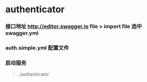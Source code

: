 # authenticator

### 接口地址 http://editor.swagger.io file > import file 选中 swagger.yml

### auth.simple.yml 配置文件

### 启动服务 
> ./authenticator